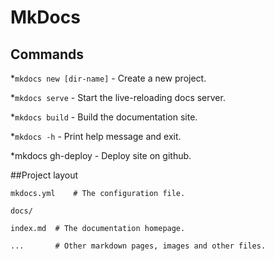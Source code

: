 # MkDocs

## Commands

*`mkdocs new [dir-name]` - Create a new project.

*`mkdocs serve` - Start the live-reloading docs server.

*`mkdocs build` - Build the documentation site.

*`mkdocs -h` - Print help message and exit.

*mkdocs gh-deploy - Deploy site on github.

##Project layout

    mkdocs.yml    # The configuration file.

    docs/

    index.md  # The documentation homepage.

    ...       # Other markdown pages, images and other files.
